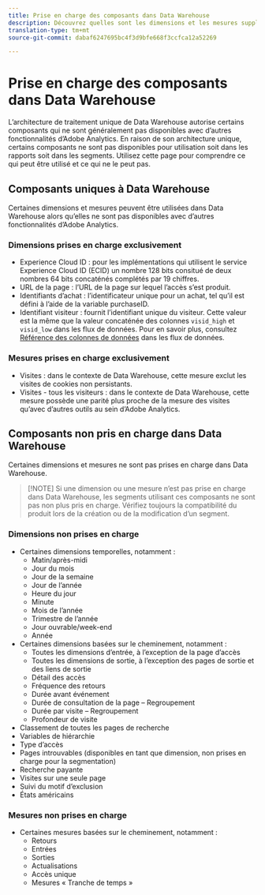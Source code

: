 ```yaml
---
title: Prise en charge des composants dans Data Warehouse
description: Découvrez quelles sont les dimensions et les mesures supplémentaires disponibles dans Data Warehouse et celles qui ne sont pas prises en charge.
translation-type: tm+mt
source-git-commit: dabaf6247695bc4f3d9bfe668f3ccfca12a52269

---
```



# Prise en charge des composants dans Data Warehouse

L’architecture de traitement unique de Data Warehouse autorise certains composants qui ne sont généralement pas disponibles avec d’autres fonctionnalités d’Adobe Analytics. En raison de son architecture unique, certains composants ne sont pas disponibles pour utilisation soit dans les rapports soit dans les segments. Utilisez cette page pour comprendre ce qui peut être utilisé et ce qui ne le peut pas.

## Composants uniques à Data Warehouse

Certaines dimensions et mesures peuvent être utilisées dans Data Warehouse alors qu’elles ne sont pas disponibles avec d’autres fonctionnalités d’Adobe Analytics.

### Dimensions prises en charge exclusivement

* Experience Cloud ID : pour les implémentations qui utilisent le service Experience Cloud ID (ECID) un nombre 128 bits consitué de deux nombres 64 bits concaténés complétés par 19 chiffres.
* URL de la page : l’URL de la page sur lequel l’accès s’est produit.
* Identifiants d’achat : l’identificateur unique pour un achat, tel qu’il est défini à l’aide de la variable purchaseID.
* Identifiant visiteur : fournit l’identifiant unique du visiteur. Cette valeur est la même que la valeur concaténée des colonnes `visid_high` et `visid_low` dans les flux de données. Pour en savoir plus, consultez [Référence des colonnes de données](../analytics-data-feed/c-df-contents/datafeeds-reference.md) dans les flux de données.

### Mesures prises en charge exclusivement

* Visites : dans le contexte de Data Warehouse, cette mesure exclut les visites de cookies non persistants.
* Visites - tous les visiteurs : dans le contexte de Data Warehouse, cette mesure possède une parité plus proche de la mesure des visites qu’avec d’autres outils au sein d’Adobe Analytics.

## Composants non pris en charge dans Data Warehouse

Certaines dimensions et mesures ne sont pas prises en charge dans Data Warehouse.

>[!NOTE] Si une dimension ou une mesure n’est pas prise en charge dans Data Warehouse, les segments utilisant ces composants ne sont pas non plus pris en charge. Vérifiez toujours la compatibilité du produit lors de la création ou de la modification d’un segment.

### Dimensions non prises en charge

* Certaines dimensions temporelles, notamment :
   * Matin/après-midi
   * Jour du mois
   * Jour de la semaine
   * Jour de l’année
   * Heure du jour
   * Minute
   * Mois de l’année
   * Trimestre de l’année
   * Jour ouvrable/week-end
   * Année
* Certaines dimensions basées sur le cheminement, notamment :
   * Toutes les dimensions d’entrée, à l’exception de la page d’accès
   * Toutes les dimensions de sortie, à l’exception des pages de sortie et des liens de sortie
   * Détail des accès
   * Fréquence des retours
   * Durée avant événement
   * Durée de consultation de la page – Regroupement
   * Durée par visite – Regroupement
   * Profondeur de visite
* Classement de toutes les pages de recherche
* Variables de hiérarchie
* Type d’accès
* Pages introuvables (disponibles en tant que dimension, non prises en charge pour la segmentation)
* Recherche payante
* Visites sur une seule page
* Suivi du motif d’exclusion
* États américains

### Mesures non prises en charge

* Certaines mesures basées sur le cheminement, notamment :
   * Retours
   * Entrées
   * Sorties
   * Actualisations
   * Accès unique
   * Mesures « Tranche de temps »
